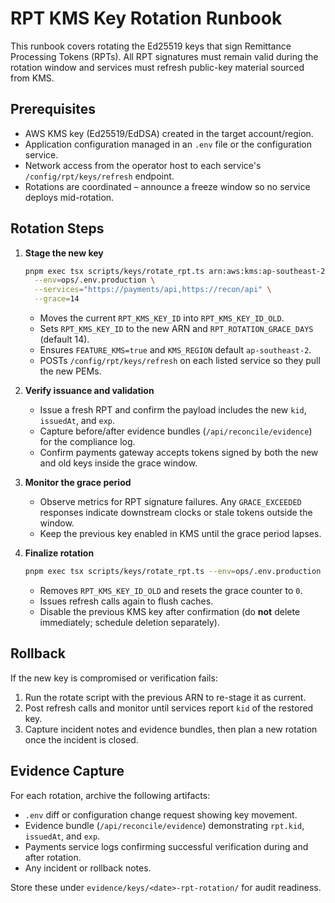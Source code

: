 # RPT KMS Key Rotation Runbook

This runbook covers rotating the Ed25519 keys that sign Remittance Processing Tokens (RPTs).
All RPT signatures must remain valid during the rotation window and services must refresh
public-key material sourced from KMS.

## Prerequisites

- AWS KMS key (Ed25519/EdDSA) created in the target account/region.
- Application configuration managed in an `.env` file or the configuration service.
- Network access from the operator host to each service's `/config/rpt/keys/refresh` endpoint.
- Rotations are coordinated – announce a freeze window so no service deploys mid-rotation.

## Rotation Steps

1. **Stage the new key**
   ```bash
   pnpm exec tsx scripts/keys/rotate_rpt.ts arn:aws:kms:ap-southeast-2:123:key/NEW-KEY-ARN \
     --env=ops/.env.production \
     --services="https://payments/api,https://recon/api" \
     --grace=14
   ```
   - Moves the current `RPT_KMS_KEY_ID` into `RPT_KMS_KEY_ID_OLD`.
   - Sets `RPT_KMS_KEY_ID` to the new ARN and `RPT_ROTATION_GRACE_DAYS` (default 14).
   - Ensures `FEATURE_KMS=true` and `KMS_REGION` default `ap-southeast-2`.
   - POSTs `/config/rpt/keys/refresh` on each listed service so they pull the new PEMs.

2. **Verify issuance and validation**
   - Issue a fresh RPT and confirm the payload includes the new `kid`, `issuedAt`, and `exp`.
   - Capture before/after evidence bundles (`/api/reconcile/evidence`) for the compliance log.
   - Confirm payments gateway accepts tokens signed by both the new and old keys inside the grace window.

3. **Monitor the grace period**
   - Observe metrics for RPT signature failures. Any `GRACE_EXCEEDED` responses indicate
     downstream clocks or stale tokens outside the window.
   - Keep the previous key enabled in KMS until the grace period lapses.

4. **Finalize rotation**
   ```bash
   pnpm exec tsx scripts/keys/rotate_rpt.ts --env=ops/.env.production --services="https://payments/api" --finalize
   ```
   - Removes `RPT_KMS_KEY_ID_OLD` and resets the grace counter to `0`.
   - Issues refresh calls again to flush caches.
   - Disable the previous KMS key after confirmation (do **not** delete immediately; schedule deletion separately).

## Rollback

If the new key is compromised or verification fails:

1. Run the rotate script with the previous ARN to re-stage it as current.
2. Post refresh calls and monitor until services report `kid` of the restored key.
3. Capture incident notes and evidence bundles, then plan a new rotation once the incident is closed.

## Evidence Capture

For each rotation, archive the following artifacts:

- `.env` diff or configuration change request showing key movement.
- Evidence bundle (`/api/reconcile/evidence`) demonstrating `rpt.kid`, `issuedAt`, and `exp`.
- Payments service logs confirming successful verification during and after rotation.
- Any incident or rollback notes.

Store these under `evidence/keys/<date>-rpt-rotation/` for audit readiness.
